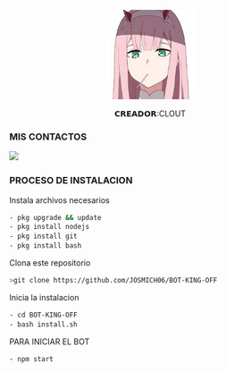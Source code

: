 <p align="center">
<img src="./media/9b7e3251-c55d-4284-b6a4-668155d14ae3.jpg" width="160" height="160"/>
</p>
<p align="center">
𝗖𝗥𝗘𝗔𝗗𝗢𝗥:CLOUT

### MIS CONTACTOS
<p>
<a href="http://wa.me/+994405828444" target="blank"><img src="https://img.shields.io/badge/Whatsapp-30302f?style=flat&logo=whatsapp" /></a>

 
</p>

### PROCESO DE INSTALACION
Instala archivos necesarios
```bash
- pkg upgrade && update
- pkg install nodejs
- pkg install git
- pkg install bash
```
Clona este repositorio
 ```bash
>git clone https://github.com/JOSMICH06/BOT-KING-OFF
```
Inicia la instalacion
```bash
- cd BOT-KING-OFF
- bash install.sh
```
PARA INICIAR EL BOT

 ```bash
- npm start
```

